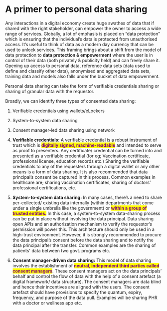 # A primer to personal data sharing

Any interactions in a digital economy create huge swathes of data that if shared with the right stakeholder, can empower the owner to access a wide range of services. Globally, a lot of emphasis is placed on “data protection” which is ensuring that the individual’s data is protected from unauthorised access. It’s useful to think of data as a modern day currency that can be used to unlock services. This framing brings about a shift from the model of data protection to **data protection & empowerment** where the user is in control of their data (both privately & publicity held) and can freely share it. Opening up access to personal data, reference data sets (data used to define and classify other data), anonymised and aggregated data sets, training data and models also falls under the bucket of data empowerment.&#x20;

Personal data sharing can take the form of verifiable credentials sharing or sharing of granular data with the requestor.&#x20;

Broadly, we can identify three types of consented data sharing:

1. Verifiable credentials using wallets/eLockers
2. System-to-system data sharing&#x20;
3. Consent manager-led data sharing using network



1. **Verifiable credentials:** A verifiable credential is a robust instrument of trust which is <mark style="color:purple;">**digitally signed, machine-readable**</mark> and intended to serve as proof to presenters. Any certificate/ credential can be turned into and presented as a verifiable credential (for eg; Vaccination certificate, professional license, education records etc.) Sharing the verifiable credentials to any of the requesters through a digital wallet or any other means is a form of data sharing. It is also recommended that data principal’s consent be captured in this process. Common examples in healthcare are; sharing vaccination certificates, sharing of doctors’ professional certifications, etc.&#x20;
2. **System-to-system data sharing:** In many cases, there’s a need to share per-collected/ existing data internally (within departments that come under a single umbrella like the government) or <mark style="color:purple;">**within a group of trusted entities.**</mark> In this case, a system-to-system data-sharing process can be put in place without involving the data principal. Data sharing open APIs and an authorization mechanism to verify the requestor’s permission will power this. This architecture should only be used in a high-trust environment. However, it is strongly recommended to procure the data principal’s consent before the data sharing and to notify the data principal after the transfer. Common examples are the sharing of patients' data between two govt. programs etc.&#x20;
3. **Consent manager-driven data sharing:** This model of data sharing involves the establishment of <mark style="color:purple;">**neutral, independent third parties called consent managers**</mark>. These consent managers act on the data principals’ behalf and control the flow of data with the help of a consent artefact (a digital framework/ data structure). The consent managers are data blind and hence their incentives are aligned with the users. The consent artefact should have provisions to specify the quantum, expiry, frequency, and purpose of the data pull. Examples will be sharing PHR with a doctor or wellness app etc.&#x20;
